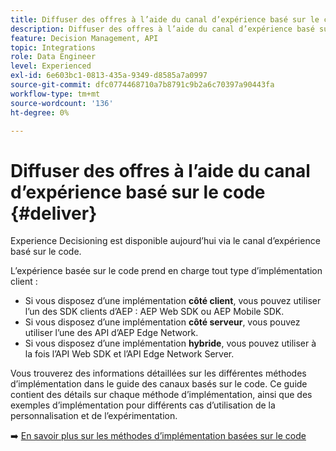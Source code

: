 ```yaml
---
title: Diffuser des offres à l’aide du canal d’expérience basé sur le code
description: Diffuser des offres à l’aide du canal d’expérience basé sur le code.
feature: Decision Management, API
topic: Integrations
role: Data Engineer
level: Experienced
exl-id: 6e603bc1-0813-435a-9349-d8585a7a0997
source-git-commit: dfc0774468710a7b8791c9b2a6c70397a90443fa
workflow-type: tm+mt
source-wordcount: '136'
ht-degree: 0%

---
```


# Diffuser des offres à l’aide du canal d’expérience basé sur le code {#deliver}

Experience Decisioning est disponible aujourd’hui via le canal d’expérience basé sur le code.

L’expérience basée sur le code prend en charge tout type d’implémentation client :

* Si vous disposez d’une implémentation **côté client**, vous pouvez utiliser l’un des SDK clients d’AEP : AEP Web SDK ou AEP Mobile SDK.
* Si vous disposez d’une implémentation **côté serveur**, vous pouvez utiliser l’une des API d’AEP Edge Network.
* Si vous disposez d’une implémentation **hybride**, vous pouvez utiliser à la fois l’API Web SDK et l’API Edge Network Server.

Vous trouverez des informations détaillées sur les différentes méthodes d’implémentation dans le guide des canaux basés sur le code. Ce guide contient des détails sur chaque méthode d’implémentation, ainsi que des exemples d’implémentation pour différents cas d’utilisation de la personnalisation et de l’expérimentation.

➡️ [En savoir plus sur les méthodes d’implémentation basées sur le code](../../code-based/code-based-implementation-samples.md)

